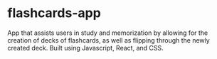 # flashcards-app
App that assists users in study and memorization by allowing for the creation of decks of flashcards, as well as flipping through the newly created deck.
Built using Javascript, React, and CSS. 
